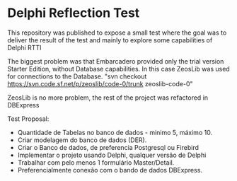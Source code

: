 # Delphi Reflection Test
This repository was published to expose a small test where the goal was to deliver the result of the test and mainly to explore some capabilities of Delphi RTTI

The biggest problem was that Embarcadero provided only the trial version Starter Edition, without Database capabilities.
In this case ZeosLib was used for connections to the Database.
"svn checkout https://svn.code.sf.net/p/zeoslib/code-0/trunk zeoslib-code-0"

ZeosLib is no more problem, the rest of the project was refactored in DBExpress

Test Proposal:
+ Quantidade de Tabelas no banco de dados - minimo 5, máximo 10.
+ Criar modelagem do banco de dados (DER).
+ Criar o Banco de dados, de preferencia Postgresql ou Firebird
+ Implementar o projeto usando Delphi, qualquer versão de Delphi
+ Trabalhar com pelo menos 1 formulário  Master/Detail.
+ Preferencialmente conexão com o bando de dados DBExpress.
